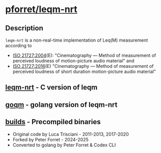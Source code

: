 # [pforret/leqm-nrt](https://github.com/pforret/leqm-nrt)

## Description

`leqm-nrt` is a non-real-time implementation of Leq(M) measurement according to

* [ISO 21727:2004](leqm/iso_2004.md)(E): "Cinematography — Method of measurement of perceived loudness of motion-picture audio material" and
* [ISO 21727:2016](leqm/iso_2016.md)(E) "Cinematography — Method of measurement of perceived loudness of short duration motion-picture audio material"

## [leqm-nrt](leqm/index.md) - C version of leqm


## [goqm](goqm/index.md) - golang version of leqm-nrt

## [builds](builds/index.md) - Precompiled binaries

* Original code by Luca Trisciani - 2011-2013, 2017-2020
* Forked by Peter Forret - 2024-2025
* Converted to golang by Peter Forret & Codex CLI


